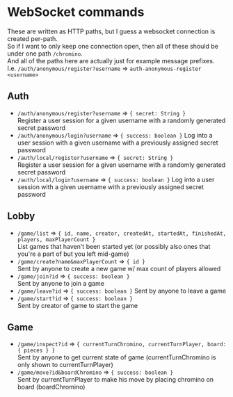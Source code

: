 # WebSocket commands
These are written as HTTP paths, but I guess a websocket connection is created per-path.  
So if I want to only keep one connection open, then all of these should be under one path `/chromino`.  
And all of the paths here are actually just for example message prefixes.  
I.e. `/auth/anonymous/register?username` => `auth-anonymous-register <username>`  

## Auth
- `/auth/anonymous/register?username` => `{ secret: String }`  
    Register a user session for a given username with a randomly generated secret password
- `/auth/anonymous/login?username` => `{ success: boolean }`
    Log into a user session with a given username with a previously assigned secret password
- `/auth/local/register?username` => `{ secret: String }`  
    Register a user session for a given username with a randomly generated secret password
- `/auth/local/login?username` => `{ success: boolean }`
    Log into a user session with a given username with a previously assigned secret password

## Lobby
- `/game/list` => `{ id, name, creator, createdAt, startedAt, finishedAt, players, maxPlayerCount }`  
    List games that haven't been started yet (or possibly also ones that you're a part of but you left mid-game)
- `/game/create?name&maxPlayerCount` => `{ id }`  
    Sent by anyone to create a new game w/ max count of players allowed
- `/game/join?id` => `{ success: boolean }`  
    Sent by anyone to join a game
- `/game/leave?id` =>  `{ success: boolean }`
    Sent by anyone to leave a game  
- `/game/start?id` =>  `{ success: boolean }`  
    Sent by creator of game to start the game  

## Game
- `/game/inspect?id` => `{ currentTurnChromino, currentTurnPlayer, board: { pieces } }`  
    Sent by anyone to get current state of game (currentTurnChromino is only shown to currentTurnPlayer)   
- `/game/move?id&boardChromino` => `{ success: boolean }`  
    Sent by currentTurnPlayer to make his move by placing chromino on board (boardChromino)  
